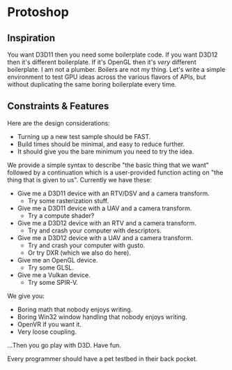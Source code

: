 # Protoshop

## Inspiration

You want D3D11 then you need some boilerplate code. If you want D3D12 then it's different boilerplate. If it's OpenGL then it's _very_ different boilerplate. I am not a plumber. Boilers are not my thing. Let's write a simple environment to test GPU ideas across the various flavors of APIs, but without duplicating the same boring boilerplate every time.

## Constraints & Features

Here are the design considerations:
- Turning up a new test sample should be FAST.
- Build times should be minimal, and easy to reduce further.
- It should give you the bare minimum you need to try the idea.

We provide a simple syntax to describe "the basic thing that we want" followed by a continuation which is a user-provided function acting on "the thing that is given to us". Currently we have these:

- Give me a D3D11 device with an RTV/DSV and a camera transform.
  - Try some rasterization stuff.
- Give me a D3D11 device with a UAV and a camera transform.
  - Try a compute shader?
- Give me a D3D12 device with an RTV and a camera transform.
  - Try and crash your computer with descriptors.
- Give me a D3D12 device with a UAV and a camera transform.
  - Try and crash your computer with gusto.
  - Or try DXR (which we also do here).
- Give me an OpenGL device.
  - Try some GLSL.
- Give me a Vulkan device.
  - Try some SPIR-V.

We give you:
- Boring math that nobody enjoys writing.
- Boring Win32 window handling that nobody enjoys writing.
- OpenVR if you want it.
- Very loose coupling.

...Then you go play with D3D. Have fun.

Every programmer should have a pet testbed in their back pocket.